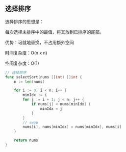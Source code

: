 ## 选择排序

选择排序的思想是：

每次选择未排序中的最值，将其放到已排序的尾部。

优势：可就地替换，不占用额外空间

时间复杂度：O(n x n)

空间复杂度：O(1)

```go
// 选择排序
func selectSort(nums []int) []int {
	n := len(nums)

	for i := 0; i < n; i++ {
		minIdx := i
		for j := i + 1; j < n; j++ {
			if nums[j] < nums[minIdx] {
				minIdx = j
			}
		}
		// swap
		nums[i], nums[minIdx] = nums[minIdx], nums[i]
	}

	return nums
}
```

